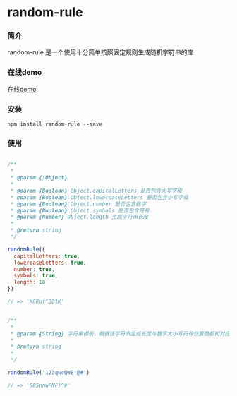 # random-rule

### 简介

random-rule 是一个使用十分简单按照固定规则生成随机字符串的库

### 在线demo

[在线demo](https://codepen.io/wolyshaw-the-lessful/pen/JVJpVw)

### 安装

`npm install random-rule --save`

### 使用


``` javascript

/**
 *
 * @param {!Object}
 *
 * @param {Boolean} Object.capitalLetters 是否包含大写字母
 * @param {Boolean} Object.lowercaseLetters 是否包含小写字母
 * @param {Boolean} Object.number 是否包含数字
 * @param {Boolean} Object.symbols 是否包含符号
 * @param {Number} Object.length 生成字符串长度
 *
 * @return string
 */

randomRule({
  capitalLetters: true,
  lowercaseLetters: true,
  number: true,
  symbols: true,
  length: 10
})

// => 'KGRuf^381K'

```

``` javascript

/**
 *
 * @param {String} 字符串模板，根据该字符串生成长度与数字大小写符号位置商都相对应的随机字符串
 *
 * @return string
 *
 */

randomRule('123qweQWE!@#')

// => '085pnwPNF)^#'

```


